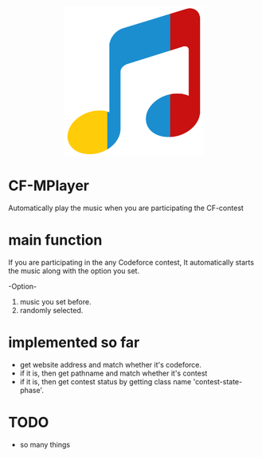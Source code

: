 <p align = "center">
  <img src = "https://github.com/surung9898/CF-MPlayer/blob/master/image/icon.png" weight=300 height=300 title="CF-MPlayer Icon"></img>
</p>

# CF-MPlayer
Automatically play the music when you are participating the CF-contest

# main function
If you are participating in the any Codeforce contest, It automatically starts the music along with the option you set.

-Option-
1. music you set before.
2. randomly selected.

# implemented so far
- get website address and match whether it's codeforce. 
- if it is, then get pathname and match whether it's contest
- if it is, then get contest status by getting class name 'contest-state-phase'.

# TODO
- so many things
